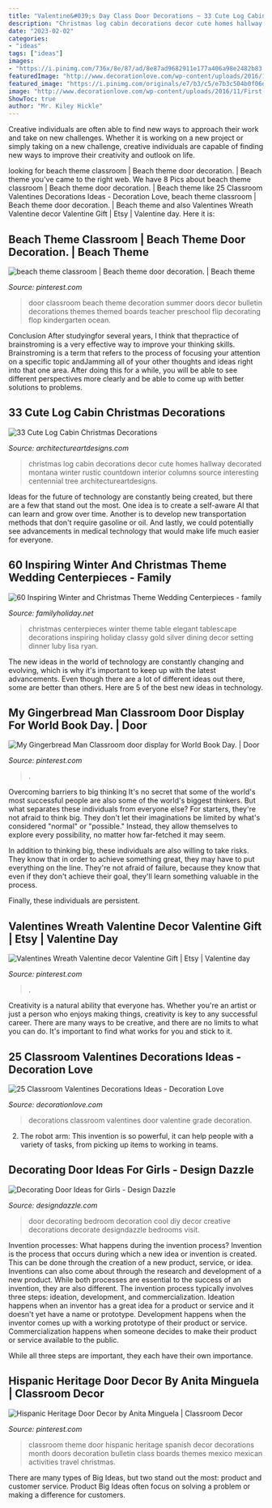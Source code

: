 ```yaml
---
title: "Valentine&#039;s Day Class Door Decorations ~ 33 Cute Log Cabin Christmas Decorations"
description: "Christmas log cabin decorations decor cute homes hallway decorated montana winter rustic countdown interior columns source interesting centennial tree architectureartdesigns"
date: "2023-02-02"
categories:
- "ideas"
tags: ["ideas"]
images:
- "https://i.pinimg.com/736x/8e/87/ad/8e87ad9682911e177a406a98e2482b83.jpg"
featuredImage: "http://www.decorationlove.com/wp-content/uploads/2016/11/First-Grade-Valentine-Door-Decorations.jpg"
featured_image: "https://i.pinimg.com/originals/e7/b3/c5/e7b3c504b0f06d793959584508fc6165.jpg"
image: "http://www.decorationlove.com/wp-content/uploads/2016/11/First-Grade-Valentine-Door-Decorations.jpg"
ShowToc: true
author: "Mr. Kiley Hickle"
---
```



Creative individuals are often able to find new ways to approach their work and take on new challenges. Whether it is working on a new project or simply taking on a new challenge, creative individuals are capable of finding new ways to improve their creativity and outlook on life.

	

		
looking for beach theme classroom | Beach theme door decoration. | Beach theme you've came to the right web. We have 8 Pics about beach theme classroom | Beach theme door decoration. | Beach theme like 25 Classroom Valentines Decorations Ideas - Decoration Love, beach theme classroom | Beach theme door decoration. | Beach theme and also Valentines Wreath Valentine decor Valentine Gift | Etsy | Valentine day. Here it is:
		
    
## Beach Theme Classroom | Beach Theme Door Decoration. | Beach Theme

<img loading=lazy src="https://i.pinimg.com/736x/8e/87/ad/8e87ad9682911e177a406a98e2482b83.jpg" onerror="this.onerror=null;this.src='https://tse1.mm.bing.net/th?id=OIP.Q_-U-DaroJxY5liXeU18kAHaJ3&amp;pid=15.1';" alt="beach theme classroom | Beach theme door decoration. | Beach theme">

_Source: pinterest.com_

>door classroom beach theme decoration summer doors decor bulletin decorations themes themed boards teacher preschool flip decorating flop kindergarten ocean. 

	

Conclusion
After studyingfor several years, I think that thepractice of brainstroming is a very effective way to improve your thinking skills. Brainstroming is a term that refers to the process of focusing your attention on a specific topic andJamming all of your other thoughts and ideas right into that one area. After doing this for a while, you will be able to see different perspectives more clearly and be able to come up with better solutions to problems.

    
## 33 Cute Log Cabin Christmas Decorations

<img loading=lazy src="http://www.architectureartdesigns.com/wp-content/uploads/2013/11/1032.jpg" onerror="this.onerror=null;this.src='https://tse1.mm.bing.net/th?id=OIP.h_gkBkUT9j04NMzZIynrdgHaKD&amp;pid=15.1';" alt="33 Cute Log Cabin Christmas Decorations">

_Source: architectureartdesigns.com_

>christmas log cabin decorations decor cute homes hallway decorated montana winter rustic countdown interior columns source interesting centennial tree architectureartdesigns. 

	

Ideas for the future of technology are constantly being created, but there are a few that stand out the most. One idea is to create a self-aware AI that can learn and grow over time. Another is to develop new transportation methods that don't require gasoline or oil. And lastly, we could potentially see advancements in medical technology that would make life much easier for everyone.

    
## 60 Inspiring Winter And Christmas Theme Wedding Centerpieces - Family

<img loading=lazy src="http://www.familyholiday.net/wp-content/uploads/2013/11/Inspiring-Winter-and-Christmas-Theme-Wedding-Centerpieces-_52.jpg" onerror="this.onerror=null;this.src='https://tse2.mm.bing.net/th?id=OIP.2OM_dYc6EbFhL1vbNnnA7wHaJ4&amp;pid=15.1';" alt="60 Inspiring Winter and Christmas Theme Wedding Centerpieces - family">

_Source: familyholiday.net_

>christmas centerpieces winter theme table elegant tablescape decorations inspiring holiday classy gold silver dining decor setting dinner luby lisa ryan. 

	

The new ideas in the world of technology are constantly changing and evolving, which is why it's important to keep up with the latest advancements. Even though there are a lot of different ideas out there, some are better than others. Here are 5 of the best new ideas in technology.

    
## My Gingerbread Man Classroom Door Display For World Book Day. | Door

<img loading=lazy src="https://i.pinimg.com/originals/e7/b3/c5/e7b3c504b0f06d793959584508fc6165.jpg" onerror="this.onerror=null;this.src='https://tse2.mm.bing.net/th?id=OIP.lmgpJO-RRZfJt3CzyRkJIAHaKT&amp;pid=15.1';" alt="My Gingerbread Man Classroom door display for World Book Day. | Door">

_Source: pinterest.com_

>. 

	

Overcoming barriers to big thinking
It's no secret that some of the world's most successful people are also some of the world's biggest thinkers. But what separates these individuals from everyone else?
For starters, they're not afraid to think big. They don't let their imaginations be limited by what's considered "normal" or "possible." Instead, they allow themselves to explore every possibility, no matter how far-fetched it may seem.

In addition to thinking big, these individuals are also willing to take risks. They know that in order to achieve something great, they may have to put everything on the line. They're not afraid of failure, because they know that even if they don't achieve their goal, they'll learn something valuable in the process.

 Finally, these individuals are persistent.

    
## Valentines Wreath Valentine Decor Valentine Gift | Etsy | Valentine Day

<img loading=lazy src="https://i.pinimg.com/originals/b1/fb/c3/b1fbc325c8f42925a2c063679c856d24.jpg" onerror="this.onerror=null;this.src='https://tse3.mm.bing.net/th?id=OIP.APhz02RIZ5o_xtr-v0YdqAHaJ4&amp;pid=15.1';" alt="Valentines Wreath Valentine decor Valentine Gift | Etsy | Valentine day">

_Source: pinterest.com_

>. 

	

Creativity is a natural ability that everyone has. Whether you're an artist or just a person who enjoys making things, creativity is key to any successful career. There are many ways to be creative, and there are no limits to what you can do. It's important to find what works for you and stick to it.

    
## 25 Classroom Valentines Decorations Ideas - Decoration Love

<img loading=lazy src="http://www.decorationlove.com/wp-content/uploads/2016/11/First-Grade-Valentine-Door-Decorations.jpg" onerror="this.onerror=null;this.src='https://tse4.mm.bing.net/th?id=OIP.2yMplQnIsKqf1sHedIBJcgAAAA&amp;pid=15.1';" alt="25 Classroom Valentines Decorations Ideas - Decoration Love">

_Source: decorationlove.com_

>decorations classroom valentines door valentine grade decoration. 

	

2. The robot arm: This invention is so powerful, it can help people with a variety of tasks, from picking up items to working in teams.

    
## Decorating Door Ideas For Girls - Design Dazzle

<img loading=lazy src="http://www.designdazzle.com/wp-content/uploads/2015/05/unique-door-decorating-ideas-for-girls.jpg" onerror="this.onerror=null;this.src='https://tse2.mm.bing.net/th?id=OIP.l26k6ZZWkernCArwV_aHYgHaMl&amp;pid=15.1';" alt="Decorating Door Ideas for Girls - Design Dazzle">

_Source: designdazzle.com_

>door decorating bedroom decoration cool diy decor creative decorations decorate designdazzle bedrooms visit. 

	

Invention processes: What happens during the invention process?
Invention is the process that occurs during which a new idea or invention is created. This can be done through the creation of a new product, service, or idea. Inventions can also come about through the research and development of a new product. While both processes are essential to the success of an invention, they are also different. 
The invention process typically involves three steps: ideation, development, and commercialization. Ideation happens when an inventor has a great idea for a product or service and it doesn't yet have a name or prototype. Development happens when the inventor comes up with a working prototype of their product or service. Commercialization happens when someone decides to make their product or service available to the public. 

While all three steps are important, they each have their own importance.

    
## Hispanic Heritage Door Decor By Anita Minguela | Classroom Decor

<img loading=lazy src="https://i.pinimg.com/736x/dd/11/65/dd1165c97433f54ab6ab1a2d84628bdb--hispanic-heritage-classroom-door.jpg?b=t" onerror="this.onerror=null;this.src='https://tse4.mm.bing.net/th?id=OIP.hN9uMdyY345V46Yh1S2HEQHaJ3&amp;pid=15.1';" alt="Hispanic Heritage Door Decor by Anita Minguela | Classroom Decor">

_Source: pinterest.com_

>classroom theme door hispanic heritage spanish decor decorations month doors decoration bulletin class boards themes mexico mexican activities travel christmas. 

	

There are many types of Big Ideas, but two stand out the most: product and customer service. Product Big Ideas often focus on solving a problem or making a difference for customers.

